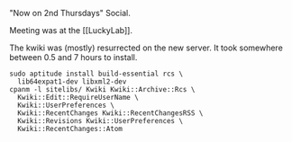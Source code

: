 "Now on 2nd Thursdays" Social.

Meeting was at the [[LuckyLab]].

The kwiki was (mostly) resurrected on the new server.  It took somewhere between 0.5 and 7 hours to install.

    sudo aptitude install build-essential rcs \
      lib64expat1-dev libxml2-dev
    cpanm -l sitelibs/ Kwiki Kwiki::Archive::Rcs \
      Kwiki::Edit::RequireUserName \
      Kwiki::UserPreferences \
      Kwiki::RecentChanges Kwiki::RecentChangesRSS \
      Kwiki::Revisions Kwiki::UserPreferences \
      Kwiki::RecentChanges::Atom
